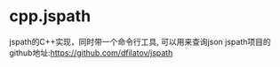 # cpp.jspath
jspath的C++实现，同时带一个命令行工具, 可以用来查询json
jspath项目的github地址:https://github.com/dfilatov/jspath

